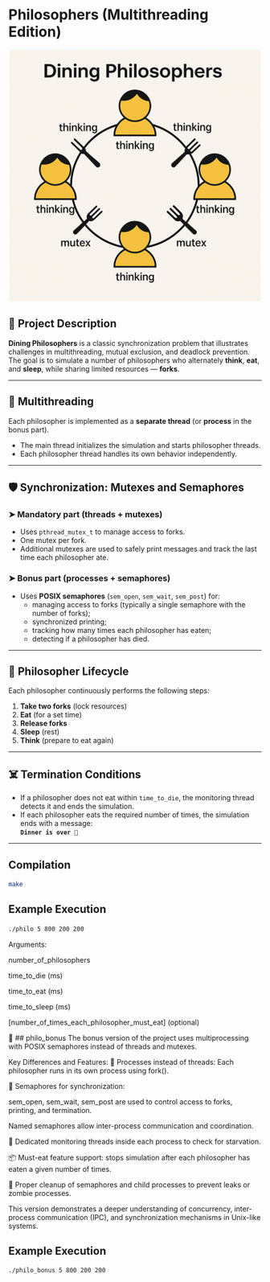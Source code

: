 # Philosophers (Multithreading Edition)

<p align="center">
  <img src="./philosophers_img.png" alt="Dining Philosophers Diagram" width="500"/>
</p>

## 📌 Project Description

**Dining Philosophers** is a classic synchronization problem that illustrates challenges in multithreading, mutual exclusion, and deadlock prevention. The goal is to simulate a number of philosophers who alternately **think**, **eat**, and **sleep**, while sharing limited resources — **forks**.

---

## 🧵 Multithreading

Each philosopher is implemented as a **separate thread** (or **process** in the bonus part).

- The main thread initializes the simulation and starts philosopher threads.
- Each philosopher thread handles its own behavior independently.

---

## 🛡️ Synchronization: Mutexes and Semaphores

### ➤ Mandatory part (threads + mutexes)

- Uses `pthread_mutex_t` to manage access to forks.
- One mutex per fork.
- Additional mutexes are used to safely print messages and track the last time each philosopher ate.

### ➤ Bonus part (processes + semaphores)

- Uses **POSIX semaphores** (`sem_open`, `sem_wait`, `sem_post`) for:
  - managing access to forks (typically a single semaphore with the number of forks);
  - synchronized printing;
  - tracking how many times each philosopher has eaten;
  - detecting if a philosopher has died.

---

## 🔄 Philosopher Lifecycle

Each philosopher continuously performs the following steps:

1. **Take two forks** (lock resources)
2. **Eat** (for a set time)
3. **Release forks**
4. **Sleep** (rest)
5. **Think** (prepare to eat again)

---

## ☠️ Termination Conditions

- If a philosopher does not eat within `time_to_die`, the monitoring thread detects it and ends the simulation.
- If each philosopher eats the required number of times, the simulation ends with a message:  
  **`Dinner is over 🎉`**

---

## Compilation

```bash
make
```
## Example Execution

````bash
./philo 5 800 200 200
````

Arguments:

number_of_philosophers

time_to_die (ms)

time_to_eat (ms)

time_to_sleep (ms)

[number_of_times_each_philosopher_must_eat] (optional)

🎁 ## philo_bonus
The bonus version of the project uses multiprocessing with POSIX semaphores instead of threads and mutexes.

Key Differences and Features:
👥 Processes instead of threads: Each philosopher runs in its own process using fork().

🔐 Semaphores for synchronization:

sem_open, sem_wait, sem_post are used to control access to forks, printing, and termination.

Named semaphores allow inter-process communication and coordination.

🧠 Dedicated monitoring threads inside each process to check for starvation.

📦 Must-eat feature support: stops simulation after each philosopher has eaten a given number of times.

🧼 Proper cleanup of semaphores and child processes to prevent leaks or zombie processes.

This version demonstrates a deeper understanding of concurrency, inter-process communication (IPC), and synchronization mechanisms in Unix-like systems.

## Example Execution

````bash
./philo_bonus 5 800 200 200
````
